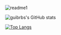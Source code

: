 ![readme1](https://user-images.githubusercontent.com/88190414/156910787-6100e41b-1c34-452a-8000-85a9439ee728.gif)

<p align={"center"}>
  
  ![guibrbs's GitHub stats](https://github-readme-stats.vercel.app/api?username=guibrbs&hide=issues&theme=dark&show_icons=true,prs)
  
  [![Top Langs](https://github-readme-stats.vercel.app/api/top-langs/?username=guibrbs&layout=compact&theme=dark)](https://github.com/guibrbs/github-readme-stats)
</p>

  
